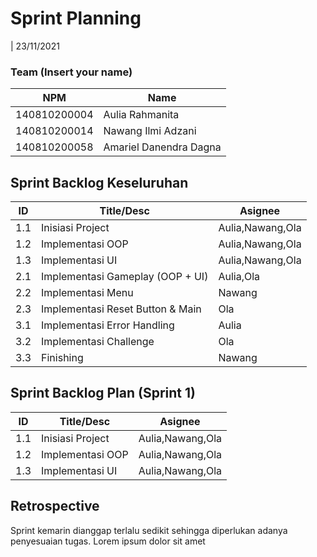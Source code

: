 # Sprint Planning 
| 23/11/2021

### Team (Insert your name)
| NPM           | Name                   |
| ------------- |------------------------|
| 140810200004  | Aulia Rahmanita        |
| 140810200014  | Nawang Ilmi Adzani     |
| 140810200058  | Amariel Danendra Dagna |

## Sprint Backlog Keseluruhan 
| ID  | Title/Desc                        | Asignee          | 
| --- | --------------------------------- | -----------------| 
| 1.1 | Inisiasi Project                  | Aulia,Nawang,Ola | 
| 1.2 | Implementasi OOP                  | Aulia,Nawang,Ola | 
| 1.3 | Implementasi UI                   | Aulia,Nawang,Ola |
| 2.1 | Implementasi Gameplay (OOP + UI)  | Aulia,Ola |
| 2.2 | Implementasi Menu                 | Nawang | 
| 2.3 | Implementasi Reset Button & Main  | Ola |
| 3.1 | Implementasi Error Handling       | Aulia |
| 3.2 | Implementasi Challenge            | Ola | 
| 3.3 | Finishing                         | Nawang |

## Sprint Backlog Plan (Sprint 1)
| ID  | Title/Desc                        | Asignee          | 
| --- | --------------------------------- | -----------------| 
| 1.1 | Inisiasi Project                  | Aulia,Nawang,Ola | 
| 1.2 | Implementasi OOP                  | Aulia,Nawang,Ola | 
| 1.3 | Implementasi UI                   | Aulia,Nawang,Ola |

## Retrospective 

Sprint kemarin dianggap terlalu sedikit sehingga diperlukan adanya penyesuaian tugas. Lorem ipsum dolor sit amet
